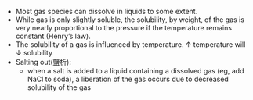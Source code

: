 - Most gas species can dissolve in liquids to some extent. 
-  While gas is only slightly soluble, the solubility, by weight, of the gas is very nearly proportional to the pressure if the temperature remains constant (Henry’s law). 
- The solubility of a gas is influenced by temperature. ↑ temperature will ↓ solubility 
- Salting out(鹽析):
	-  when a salt is added to a liquid containing a dissolved gas (eg, add NaCl to soda), a liberation of the gas occurs due to decreased solubility of the gas